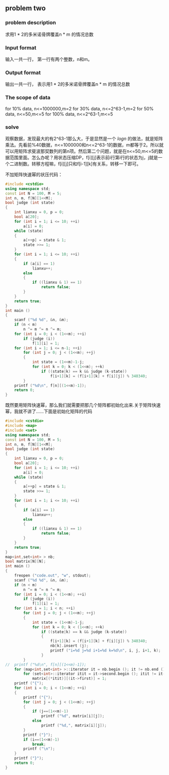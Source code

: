 ## problem two
### problem description
求用1 * 2的多米诺骨牌覆盖n * m 的情况总数
### Input format
输入一共一行，
第一行有两个整数，n和m。
### Output format
输出一共一行，
表示用1 * 2的多米诺骨牌覆盖n * m 的情况总数
### The scope of data
for 10% data, n<=1000000,m=2
for 30% data, n<=2^63-1,m=2
for 50% data, n<=50,m<=5
for 100% data, n<=2^63-1,m<=5
### solve
观察数据，发现最大的有2^63-1那么大，于是显然是一个 *logn* 的做法，就是矩阵乘法。先看前%40数据，n<=1000000和n<=2^63-1的数据，m都等于2。所以就可以用矩阵求斐波那契数列的第n项。然后第二个问题，就是在n<=50,m<=5的数据范围里面。怎么办呢？用状态压缩DP，f[i][j]表示前i行第i行的状态为j，j就是一个二进制数。转移方程嘛，f[i][j]只和f[i-1][k]有关系，转移一下即可。

不加矩阵快速幂的状压代码：
```cpp
#include <cstdio>
using namespace std;
const int N = 100, M = 5;
int n, m, f[N][1<<M];
bool judge (int state)
{
	int lianxu = 0, p = 0;
	bool a[20];
	for (int i = 1; i <= 10; ++i)
		a[i] = 0;
	while (state)
	{
		a[++p] = state & 1;
		state >>= 1;
	}
	for (int i = 1; i <= 10; ++i)
	{
		if (a[i] == 1)
			lianxu++;
		else
		{
			if ((lianxu & 1) == 1)
				return false;
		}
	}
	return true;
}
int main ()
{
	scanf ("%d %d", &n, &m);
	if (n < m)
		n ^= m ^= n ^= m;
	for (int i = 0; i < (1<<m); ++i)
		if (judge (i))
			f[1][i] = 1;
	for (int i = 1; i <= n-1; ++i)
		for (int j = 0; j < (1<<m); ++j)
		{
			int state = (1<<m)-1-j;
			for (int k = 0; k < (1<<m); ++k)
				if ((state|k) == k && judge (k-state))
					f[i+1][k] = (f[i+1][k] + f[i][j]) % 340340;
		}
	printf ("%d\n", f[n][(1<<m)-1]);
	return 0;
}
```

既然要用矩阵快速幂，那么我们就需要把那几个矩阵都初始化出来.关于矩阵快速幂，我就不讲了......下面是初始化矩阵的代码

```cpp
#include <cstdio>
#include <map>
#include <set>
using namespace std;
const int N = 100, M = 5;
int n, m, f[N][1<<M];
bool judge (int state)
{
	int lianxu = 0, p = 0;
	bool a[20];
	for (int i = 1; i <= 10; ++i)
		a[i] = 0;
	while (state)
	{
		a[++p] = state & 1;
		state >>= 1;
	}
	for (int i = 1; i <= 10; ++i)
	{
		if (a[i] == 1)
			lianxu++;
		else
		{
			if ((lianxu & 1) == 1)
				return false;
		}
	}
	return true;
}
map<int,set<int> > nb;
bool matrix[N][N];
int main ()
{
	freopen ("code.out", "w", stdout);
	scanf ("%d %d", &n, &m);
	if (n < m)
		n ^= m ^= n ^= m;
	for (int i = 0; i < (1<<m); ++i)
		if (judge (i))
			f[1][i] = 1;
	for (int i = 1; i < n; ++i)
		for (int j = 0; j < (1<<m); ++j)
		{
			int state = (1<<m)-1-j;
			for (int k = 0; k < (1<<m); ++k)
				if ((state|k) == k && judge (k-state))
				{
					f[i+1][k] = (f[i+1][k] + f[i][j]) % 340340;
					nb[k].insert (j);
					printf ("i=%d j=%d i+1=%d k=%d\n", i, j, i+1, k);
				}
		}
//	printf ("%d\n", f[n][(1<<m)-1]);
	for (map<int,set<int> >::iterator it = nb.begin (); it != nb.end (); ++it)
		for (set<int>::iterator itit = it->second.begin (); itit != it->second.end (); ++itit)
			matrix[(*itit)][(it->first)] = 1;
	printf ("{");
	for (int i = 0; i < (1<<m); ++i)
	{
		printf ("{");
		for (int j = 0; j < (1<<m); ++j)
		{
			if (j==(1<<m)-1)
				printf ("%d", matrix[i][j]);
			else
				printf ("%d,", matrix[i][j]);
		}
		printf ("}");
		if (i==(1<<m)-1)
			break;
		printf ("\n");
	}
	printf ("}");
	return 0;
}
```
